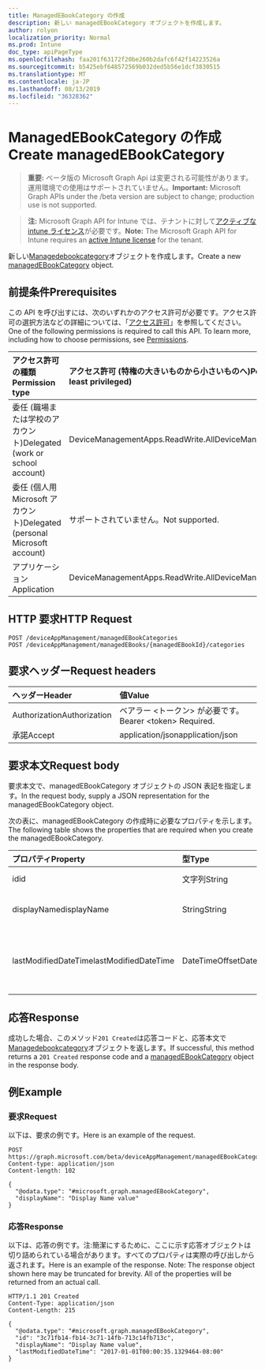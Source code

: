 ```yaml
---
title: ManagedEBookCategory の作成
description: 新しい managedEBookCategory オブジェクトを作成します。
author: rolyon
localization_priority: Normal
ms.prod: Intune
doc_type: apiPageType
ms.openlocfilehash: faa201f63172f20be260b2dafc6f42f14223526a
ms.sourcegitcommit: b5425ebf648572569b032ded5b56e1dcf3830515
ms.translationtype: MT
ms.contentlocale: ja-JP
ms.lasthandoff: 08/13/2019
ms.locfileid: "36328362"
---
```

# <a name="create-managedebookcategory"></a><span data-ttu-id="1ad2e-103">ManagedEBookCategory の作成</span><span class="sxs-lookup"><span data-stu-id="1ad2e-103">Create managedEBookCategory</span></span>

> <span data-ttu-id="1ad2e-104">**重要:** ベータ版の Microsoft Graph Api は変更される可能性があります。運用環境での使用はサポートされていません。</span><span class="sxs-lookup"><span data-stu-id="1ad2e-104">**Important:** Microsoft Graph APIs under the /beta version are subject to change; production use is not supported.</span></span>

> <span data-ttu-id="1ad2e-105">**注:** Microsoft Graph API for Intune では、テナントに対して[アクティブな intune ライセンス](https://go.microsoft.com/fwlink/?linkid=839381)が必要です。</span><span class="sxs-lookup"><span data-stu-id="1ad2e-105">**Note:** The Microsoft Graph API for Intune requires an [active Intune license](https://go.microsoft.com/fwlink/?linkid=839381) for the tenant.</span></span>

<span data-ttu-id="1ad2e-106">新しい[Managedebookcategory](../resources/intune-books-managedebookcategory.md)オブジェクトを作成します。</span><span class="sxs-lookup"><span data-stu-id="1ad2e-106">Create a new [managedEBookCategory](../resources/intune-books-managedebookcategory.md) object.</span></span>

## <a name="prerequisites"></a><span data-ttu-id="1ad2e-107">前提条件</span><span class="sxs-lookup"><span data-stu-id="1ad2e-107">Prerequisites</span></span>
<span data-ttu-id="1ad2e-p101">この API を呼び出すには、次のいずれかのアクセス許可が必要です。アクセス許可の選択方法などの詳細については、「[アクセス許可](/graph/permissions-reference)」を参照してください。</span><span class="sxs-lookup"><span data-stu-id="1ad2e-p101">One of the following permissions is required to call this API. To learn more, including how to choose permissions, see [Permissions](/graph/permissions-reference).</span></span>

|<span data-ttu-id="1ad2e-110">アクセス許可の種類</span><span class="sxs-lookup"><span data-stu-id="1ad2e-110">Permission type</span></span>|<span data-ttu-id="1ad2e-111">アクセス許可 (特権の大きいものから小さいものへ)</span><span class="sxs-lookup"><span data-stu-id="1ad2e-111">Permissions (from most to least privileged)</span></span>|
|:---|:---|
|<span data-ttu-id="1ad2e-112">委任 (職場または学校のアカウント)</span><span class="sxs-lookup"><span data-stu-id="1ad2e-112">Delegated (work or school account)</span></span>|<span data-ttu-id="1ad2e-113">DeviceManagementApps.ReadWrite.All</span><span class="sxs-lookup"><span data-stu-id="1ad2e-113">DeviceManagementApps.ReadWrite.All</span></span>|
|<span data-ttu-id="1ad2e-114">委任 (個人用 Microsoft アカウント)</span><span class="sxs-lookup"><span data-stu-id="1ad2e-114">Delegated (personal Microsoft account)</span></span>|<span data-ttu-id="1ad2e-115">サポートされていません。</span><span class="sxs-lookup"><span data-stu-id="1ad2e-115">Not supported.</span></span>|
|<span data-ttu-id="1ad2e-116">アプリケーション</span><span class="sxs-lookup"><span data-stu-id="1ad2e-116">Application</span></span>|<span data-ttu-id="1ad2e-117">DeviceManagementApps.ReadWrite.All</span><span class="sxs-lookup"><span data-stu-id="1ad2e-117">DeviceManagementApps.ReadWrite.All</span></span>|

## <a name="http-request"></a><span data-ttu-id="1ad2e-118">HTTP 要求</span><span class="sxs-lookup"><span data-stu-id="1ad2e-118">HTTP Request</span></span>
<!-- {
  "blockType": "ignored"
}
-->
``` http
POST /deviceAppManagement/managedEBookCategories
POST /deviceAppManagement/managedEBooks/{managedEBookId}/categories
```

## <a name="request-headers"></a><span data-ttu-id="1ad2e-119">要求ヘッダー</span><span class="sxs-lookup"><span data-stu-id="1ad2e-119">Request headers</span></span>
|<span data-ttu-id="1ad2e-120">ヘッダー</span><span class="sxs-lookup"><span data-stu-id="1ad2e-120">Header</span></span>|<span data-ttu-id="1ad2e-121">値</span><span class="sxs-lookup"><span data-stu-id="1ad2e-121">Value</span></span>|
|:---|:---|
|<span data-ttu-id="1ad2e-122">Authorization</span><span class="sxs-lookup"><span data-stu-id="1ad2e-122">Authorization</span></span>|<span data-ttu-id="1ad2e-123">ベアラー &lt;トークン&gt; が必要です。</span><span class="sxs-lookup"><span data-stu-id="1ad2e-123">Bearer &lt;token&gt; Required.</span></span>|
|<span data-ttu-id="1ad2e-124">承諾</span><span class="sxs-lookup"><span data-stu-id="1ad2e-124">Accept</span></span>|<span data-ttu-id="1ad2e-125">application/json</span><span class="sxs-lookup"><span data-stu-id="1ad2e-125">application/json</span></span>|

## <a name="request-body"></a><span data-ttu-id="1ad2e-126">要求本文</span><span class="sxs-lookup"><span data-stu-id="1ad2e-126">Request body</span></span>
<span data-ttu-id="1ad2e-127">要求本文で、managedEBookCategory オブジェクトの JSON 表記を指定します。</span><span class="sxs-lookup"><span data-stu-id="1ad2e-127">In the request body, supply a JSON representation for the managedEBookCategory object.</span></span>

<span data-ttu-id="1ad2e-128">次の表に、managedEBookCategory の作成時に必要なプロパティを示します。</span><span class="sxs-lookup"><span data-stu-id="1ad2e-128">The following table shows the properties that are required when you create the managedEBookCategory.</span></span>

|<span data-ttu-id="1ad2e-129">プロパティ</span><span class="sxs-lookup"><span data-stu-id="1ad2e-129">Property</span></span>|<span data-ttu-id="1ad2e-130">型</span><span class="sxs-lookup"><span data-stu-id="1ad2e-130">Type</span></span>|<span data-ttu-id="1ad2e-131">説明</span><span class="sxs-lookup"><span data-stu-id="1ad2e-131">Description</span></span>|
|:---|:---|:---|
|<span data-ttu-id="1ad2e-132">id</span><span class="sxs-lookup"><span data-stu-id="1ad2e-132">id</span></span>|<span data-ttu-id="1ad2e-133">文字列</span><span class="sxs-lookup"><span data-stu-id="1ad2e-133">String</span></span>|<span data-ttu-id="1ad2e-134">エンティティのキー。</span><span class="sxs-lookup"><span data-stu-id="1ad2e-134">The key of the entity.</span></span>|
|<span data-ttu-id="1ad2e-135">displayName</span><span class="sxs-lookup"><span data-stu-id="1ad2e-135">displayName</span></span>|<span data-ttu-id="1ad2e-136">String</span><span class="sxs-lookup"><span data-stu-id="1ad2e-136">String</span></span>|<span data-ttu-id="1ad2e-137">EBook カテゴリの名前を指定します。</span><span class="sxs-lookup"><span data-stu-id="1ad2e-137">The name of the eBook category.</span></span>|
|<span data-ttu-id="1ad2e-138">lastModifiedDateTime</span><span class="sxs-lookup"><span data-stu-id="1ad2e-138">lastModifiedDateTime</span></span>|<span data-ttu-id="1ad2e-139">DateTimeOffset</span><span class="sxs-lookup"><span data-stu-id="1ad2e-139">DateTimeOffset</span></span>|<span data-ttu-id="1ad2e-140">ManagedEBookCategory が最後に変更された日付と時刻。</span><span class="sxs-lookup"><span data-stu-id="1ad2e-140">The date and time the ManagedEBookCategory was last modified.</span></span>|



## <a name="response"></a><span data-ttu-id="1ad2e-141">応答</span><span class="sxs-lookup"><span data-stu-id="1ad2e-141">Response</span></span>
<span data-ttu-id="1ad2e-142">成功した場合、このメソッド`201 Created`は応答コードと、応答本文で[Managedebookcategory](../resources/intune-books-managedebookcategory.md)オブジェクトを返します。</span><span class="sxs-lookup"><span data-stu-id="1ad2e-142">If successful, this method returns a `201 Created` response code and a [managedEBookCategory](../resources/intune-books-managedebookcategory.md) object in the response body.</span></span>

## <a name="example"></a><span data-ttu-id="1ad2e-143">例</span><span class="sxs-lookup"><span data-stu-id="1ad2e-143">Example</span></span>

### <a name="request"></a><span data-ttu-id="1ad2e-144">要求</span><span class="sxs-lookup"><span data-stu-id="1ad2e-144">Request</span></span>
<span data-ttu-id="1ad2e-145">以下は、要求の例です。</span><span class="sxs-lookup"><span data-stu-id="1ad2e-145">Here is an example of the request.</span></span>
``` http
POST https://graph.microsoft.com/beta/deviceAppManagement/managedEBookCategories
Content-type: application/json
Content-length: 102

{
  "@odata.type": "#microsoft.graph.managedEBookCategory",
  "displayName": "Display Name value"
}
```

### <a name="response"></a><span data-ttu-id="1ad2e-146">応答</span><span class="sxs-lookup"><span data-stu-id="1ad2e-146">Response</span></span>
<span data-ttu-id="1ad2e-p102">以下は、応答の例です。注:簡潔にするために、ここに示す応答オブジェクトは切り詰められている場合があります。すべてのプロパティは実際の呼び出しから返されます。</span><span class="sxs-lookup"><span data-stu-id="1ad2e-p102">Here is an example of the response. Note: The response object shown here may be truncated for brevity. All of the properties will be returned from an actual call.</span></span>
``` http
HTTP/1.1 201 Created
Content-Type: application/json
Content-Length: 215

{
  "@odata.type": "#microsoft.graph.managedEBookCategory",
  "id": "3c71fb14-fb14-3c71-14fb-713c14fb713c",
  "displayName": "Display Name value",
  "lastModifiedDateTime": "2017-01-01T00:00:35.1329464-08:00"
}
```






